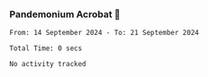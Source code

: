 ### Pandemonium Acrobat 🤸

<!--START_SECTION:waka-->

```all_time
From: 14 September 2024 - To: 21 September 2024

Total Time: 0 secs

No activity tracked
```

<!--END_SECTION:waka-->
